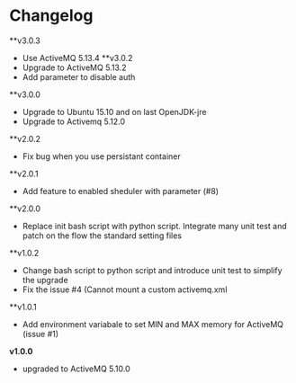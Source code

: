 # Changelog
**v3.0.3
  - Use ActiveMQ 5.13.4
**v3.0.2
  - Upgrade to ActiveMQ 5.13.2
  - Add parameter to disable auth

**v3.0.0
  - Upgrade to Ubuntu 15.10 and on last OpenJDK-jre
  - Upgrade to Activemq 5.12.0

**v2.0.2
  - Fix bug when you use persistant container

**v2.0.1
  - Add feature to enabled sheduler with parameter (#8)

**v2.0.0
  - Replace init bash script with python script. Integrate many unit test and patch on the flow the standard setting files

**v1.0.2
 - Change bash script to python script and introduce unit test to simplify the upgrade
 - Fix the issue #4 (Cannot mount a custom activemq.xml

**v1.0.1
- Add environment variabale to set MIN and MAX memory for ActiveMQ (issue #1)

**v1.0.0**
- upgraded to ActiveMQ 5.10.0
